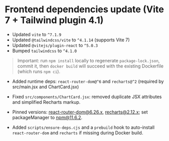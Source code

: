 # Frontend dependencies update (Vite 7 + Tailwind plugin 4.1)

- Updated `vite` to `^7.1.9`
- Updated `@tailwindcss/vite` to `^4.1.14` (supports Vite 7)
- Updated `@vitejs/plugin-react` to `^5.0.3`
- Bumped `tailwindcss` to `^4.1.0`

> Important: run `npm install` locally to regenerate `package-lock.json`, commit it, then `docker build` will succeed with the existing Dockerfile (which runs `npm ci`).

- Added runtime deps: `react-router-dom@^6` and `recharts@^2` (required by src/main.jsx and ChartCard.jsx)

- Fixed `src/components/ChartCard.jsx`: removed duplicate JSX attributes and simplified Recharts markup.

- Pinned versions: react-router-dom@6.26.x, recharts@2.12.x; set packageManager to npm@11.6.2.

- Added `scripts/ensure-deps.cjs` and a `prebuild` hook to auto-install `react-router-dom` and `recharts` if missing during Docker build.
